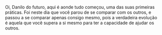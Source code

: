 Oi, Danilo do futuro, aqui é aonde tudo começou, uma das suas primeiras práticas. Foi neste dia que você parou de se comparar com os outros, e passou a se comparar apenas consigo mesmo, pois a verdadeira evolução é aquela que você supera a si mesmo para ter a capacidade de ajudar os outros.     

